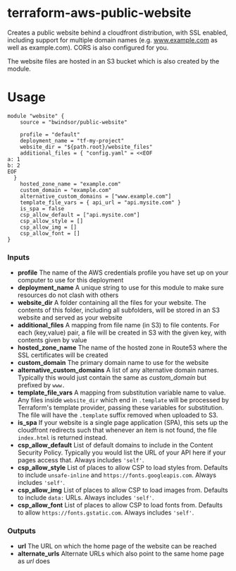 # terraform-aws-public-website
Creates a public website behind a cloudfront distribution, with SSL enabled, including support for multiple domain names (e.g. www.example.com as well as example.com). CORS is also configured for you.

The website files are hosted in an S3 bucket which is also created by the module.

# Usage
```hcl-terraform
module "website" {
    source = "bwindsor/public-website"
    
    profile = "default"
    deployment_name = "tf-my-project"
    website_dir = "${path.root}/website_files"
    additional_files = { "config.yaml" = <<EOF
a: 1
b: 2
EOF
  }
    hosted_zone_name = "example.com"
    custom_domain = "example.com"
    alternative_custom_domains = ["www.example.com"]
    template_file_vars = { api_url = "api.mysite.com" }
    is_spa = false
    csp_allow_default = ["api.mysite.com"]
    csp_allow_style = []
    csp_allow_img = []
    csp_allow_font = []
}
```

### Inputs
* **profile** The name of the AWS credentials profile you have set up on your computer to use for this deployment
* **deployment_name** A unique string to use for this module to make sure resources do not clash with others
* **website_dir** A folder containing all the files for your website. The contents of this folder, including all subfolders, will be stored in an S3 website and served as your website
* **additional_files** A mapping from file name (in S3) to file contents. For each (key,value) pair, a file will be created in S3 with the given key, with contents given by value
* **hosted_zone_name** The name of the hosted zone in Route53 where the SSL certificates will be created
* **custom_domain** The primary domain name to use for the website
* **alternative_custom_domains** A list of any alternative domain names. Typically this would just contain the same as *custom_domain* but prefixed by `www.`
* **template_file_vars** A mapping from substitution variable name to value. Any files inside `website_dir` which end in `.template` will be processed by Terraform's template provider, passing these variables for substitution. The file will have the `.template` suffix removed when uploaded to S3.
* **is_spa** If your website is a single page application (SPA), this sets up the cloudfront redirects such that whenever an item is not found, the file `index.html` is returned instead.
* **csp_allow_default** List of default domains to include in the Content Security Policy. Typically you would list the URL of your API here if your pages access that. Always includes `'self'`.
* **csp_allow_style** List of places to allow CSP to load styles from. Defaults to include `unsafe-inline` and `https://fonts.googleapis.com`. Always includes `'self'`.
* **csp_allow_img** List of places to allow CSP to load images from. Defaults to include `data:` URLs. Always includes `'self'`.
* **csp_allow_font** List of places to allow CSP to load fonts from. Defaults to allow `https://fonts.gstatic.com`. Always includes `'self'`.

### Outputs
* **url** The URL on which the home page of the website can be reached
* **alternate_urls** Alternate URLs which also point to the same home page as *url* does
